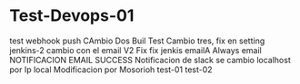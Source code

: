 # Test-Devops-01
test webhook push
CAmbio Dos Buil Test
Cambio tres, fix en setting jenkins-2
cambio con el email V2 Fix
fix jenkis emailA
Always email
NOTIFICACION EMAIL SUCCESS
Notificacion de slack
se cambio localhost por Ip local
Modificacion por Mosorioh
test-01
test-02
